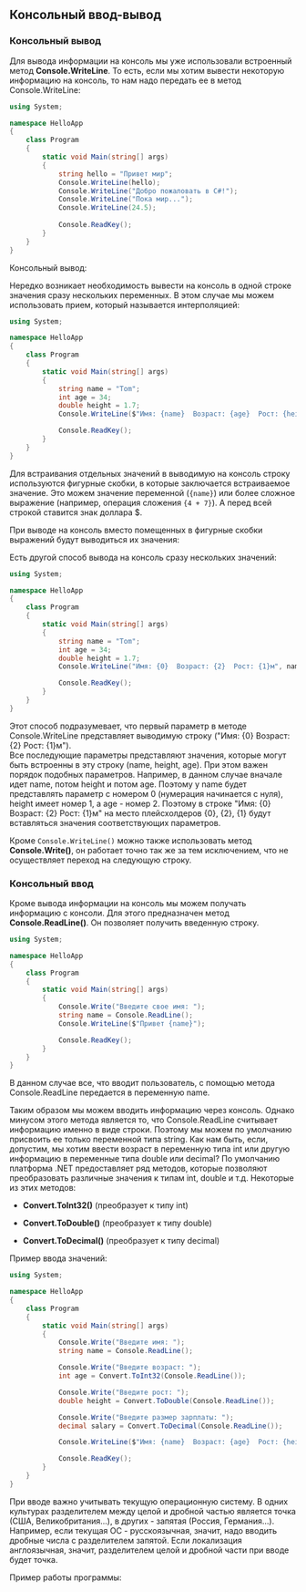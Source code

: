 ## Консольный ввод-вывод

### Консольный вывод

Для вывода информации на консоль мы уже использовали встроенный метод **Console.WriteLine**. 
То есть, если мы хотим вывести некоторую информацию на консоль, то нам надо передать ее в метод Console.WriteLine:

```cs
using System;

namespace HelloApp
{
    class Program
    {
        static void Main(string[] args)
        {
            string hello = "Привет мир";
            Console.WriteLine(hello);
            Console.WriteLine("Добро пожаловать в C#!");
            Console.WriteLine("Пока мир...");
            Console.WriteLine(24.5);
            
            Console.ReadKey();
        }
    }
}
```

Консольный вывод:

Нередко возникает необходимость вывести на консоль в одной строке значения сразу нескольких переменных. В этом случае мы можем использовать прием, который 
называется интерполяцией:

```cs
using System;

namespace HelloApp
{
    class Program
    {
        static void Main(string[] args)
        {
            string name = "Tom";
            int age = 34;
            double height = 1.7;
            Console.WriteLine($"Имя: {name}  Возраст: {age}  Рост: {height}м");

            Console.ReadKey();
        }
    }
}
```

Для встраивания отдельных значений в выводимую на консоль строку используются фигурные скобки, в которые заключается встраиваемое значение. 
Это можем значение переменной (`{name}`) или более сложное выражение (например, операция сложения `{4 + 7}`). А перед всей строкой ставится знак доллара $.

При выводе на консоль вместо помещенных в фигурные скобки выражений будут выводиться их значения:

Есть другой способ вывода на консоль сразу нескольких значений:

```cs
using System;

namespace HelloApp
{
    class Program
    {
        static void Main(string[] args)
        {
            string name = "Tom";
            int age = 34;
            double height = 1.7;
            Console.WriteLine("Имя: {0}  Возраст: {2}  Рост: {1}м", name, height, age);

            Console.ReadKey();
        }
    }
}
```

Этот способ подразумевает, что первый параметр в методе Console.WriteLine представляет выводимую строку ("Имя: {0}  Возраст: {2}  Рост: {1}м").  
Все последующие параметры представляют значения, которые могут быть встроенны в эту строку (name, height, age). При этом важен порядок подобных 
параметров. Например, в данном случае вначале идет name, потом height и потом age. Поэтому у name будет представлять параметр с номером 0 (нумерация начинается 
с нуля), height имеет номер 1, а age - номер 2. Поэтому в строке "Имя: {0}  Возраст: {2}  Рост: {1}м" на место плейсхолдеров {0}, {2}, {1} будут вставляться 
значения соответствующих параметров.

Кроме `Console.WriteLine()` можно также использовать метод **Console.Write()**, он работает точно так же за тем исключением, 
что не осуществляет переход на следующую строку.

### Консольный ввод

Кроме вывода информации на консоль мы можем получать информацию с консоли. Для этого предназначен метод **Console.ReadLine()**. Он позволяет получить введенную строку.

```cs
using System;

namespace HelloApp
{
    class Program
    {
        static void Main(string[] args)
        {
            Console.Write("Введите свое имя: ");
            string name = Console.ReadLine();
            Console.WriteLine($"Привет {name}");

            Console.ReadKey();
        }
    }
}
```

В данном случае все, что вводит пользователь, с помощью метода Console.ReadLine передается в переменную name.

Таким образом мы можем вводить информацию через консоль. Однако минусом этого метода является то, что Console.ReadLine считывает информацию именно в виде 
строки. Поэтому мы можем по умолчанию присвоить ее только переменной типа string. Как нам быть, если, допустим, мы хотим ввести возраст в переменную типа int или другую информацию 
в переменные типа double или decimal? По умолчанию платформа .NET предоставляет ряд методов, которые позволяют преобразовать различные значения к типам int, double и т.д. Некоторые из этих методов:

- **Convert.ToInt32()** (преобразует к типу int)

- **Convert.ToDouble()** (преобразует к типу double)

- **Convert.ToDecimal()** (преобразует к типу decimal)

Пример ввода значений:

```cs
using System;

namespace HelloApp
{
    class Program
    {
        static void Main(string[] args)
        {
            Console.Write("Введите имя: ");
            string name = Console.ReadLine();

            Console.Write("Введите возраст: ");
            int age = Convert.ToInt32(Console.ReadLine());

            Console.Write("Введите рост: ");
            double height = Convert.ToDouble(Console.ReadLine());

            Console.Write("Введите размер зарплаты: ");
            decimal salary = Convert.ToDecimal(Console.ReadLine());

            Console.WriteLine($"Имя: {name}  Возраст: {age}  Рост: {height}м  Зарплата: {salary}$");

            Console.ReadKey();
        }
    }
}
```

При вводе важно учитывать текущую операционную систему. В одних культурах разделителем между целой и дробной частью является точка (США, Великобритания...), 
в других - запятая (Россия, Германия...). Например, если текущая ОС - русскоязычная, значит, надо вводить дробные числа с разделителем запятой. 
Если локализация англоязычная, значит, разделителем целой и дробной части при вводе будет точка.

Пример работы программы:

